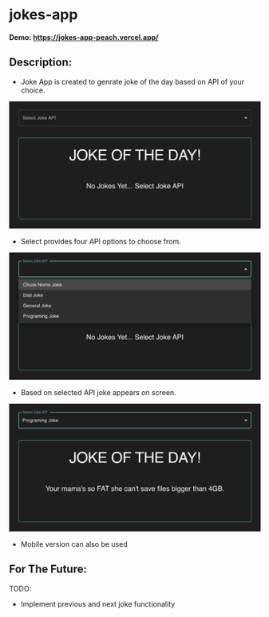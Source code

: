 # jokes-app

#### Demo: https://jokes-app-peach.vercel.app/

## Description:

- Joke App is created to genrate joke of the day based on API of your choice. 

![Alt text](Readme-img/app-img.png)
- Select provides four API options to choose from. 

![Alt text](Readme-img/app-select.png)
- Based on selected API joke appears on screen.

![Alt text](Readme-img/app-joke.png)
- Mobile version can also be used

## For The Future:

TODO:
- Implement previous and next joke functionality

